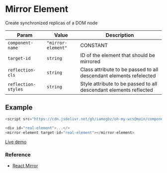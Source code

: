 # Mirror Element

Create synchronized replicas of a DOM node

| Param               | Value              | Description                                                        |
| ------------------- | ------------------ | ------------------------------------------------------------------ |
| `component-name`    | `"mirror-element"` | CONSTANT                                                           |
| `target-id`         | `string`           | ID of the element that should be mirrored                          |
| `reflection-cls`    | `string`           | Class attribute to be passed to all descendant elements refelected |
| `reflection-styles` | `string`           | Style attribute to be passed to all descendant elements reflected  |

## Example

```js
<script src="https://cdn.jsdelivr.net/gh/iamogbz/oh-my-wcs@main/components/el-mirror.js"></script>

<div id="real-element">...</>
<mirror-element target-id="real-element"></mirror-element>
```

[Live demo](https://codepen.io/iamogbz/pen/xxBeyWy)

### Reference

- [React Mirror](https://www.npmjs.com/package/react-mirror)
